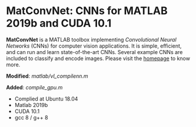 # MatConvNet: CNNs for MATLAB 2019b and CUDA 10.1

**MatConvNet** is a MATLAB toolbox implementing *Convolutional Neural
Networks* (CNNs) for computer vision applications. It is simple,
efficient, and can run and learn state-of-the-art CNNs. Several
example CNNs are included to classify and encode images. Please visit
the [homepage](http://www.vlfeat.org/matconvnet) to know more.

**Modified**: *matlab/vl_compilenn.m*

**Added**: *compile_gpu.m*

 - Complied at Ubuntu 18.04
 - Matlab 2019b
 - CUDA 10.1
 - gcc 8 / g++ 8
